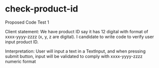 # check-product-id
Proposed Code Test 1

Client statement: We have product ID say it has 12 digital with format of xxxx-yyyy-zzzz (x, y, z are digital). I candidate to write code to verify user input product ID.

Imterpretation: User will input a text in a TextInput, and when pressing submit button, input will be validated to comply with xxxx-yyyy-zzzz numeric format
